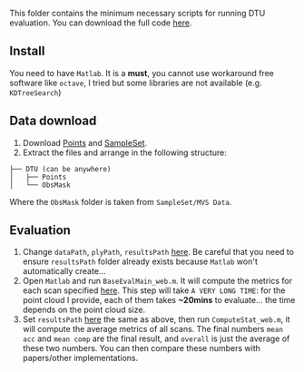 This folder contains the minimum necessary scripts for running DTU evaluation. You can download the full code [here](http://roboimagedata2.compute.dtu.dk/data/MVS/SampleSet.zip).

## Install

You need to have `Matlab`. It is a **must**, you cannot use workaround free software like `octave`, I tried but some libraries are not available (e.g. `KDTreeSearch`)

## Data download

1.  Download [Points](http://roboimagedata2.compute.dtu.dk/data/MVS/Points.zip) and [SampleSet](http://roboimagedata2.compute.dtu.dk/data/MVS/SampleSet.zip).
2.  Extract the files and arrange in the following structure:
```
├── DTU (can be anywhere)
│   ├── Points
│   └── ObsMask
```
Where the `ObsMask` folder is taken from `SampleSet/MVS Data`.

## Evaluation

1.  Change `dataPath`, `plyPath`, `resultsPath` [here](https://github.com/kwea123/CasMVSNet_pl/blob/784cec6635fa819bab0d716c15ba07972c260293/evaluations/dtu/BaseEvalMain_web.m#L8-L10). Be careful that you need to ensure `resultsPath` folder already exists because `Matlab` won't automatically create...
2.  Open `Matlab` and run `BaseEvalMain_web.m`. It will compute the metrics for each scan specified [here](https://github.com/kwea123/CasMVSNet_pl/blob/master/evaluations/dtu/BaseEvalMain_web.m#L23). This step will take `A VERY LONG TIME`: for the point cloud I provide, each of them takes **~20mins** to evaluate... the time depends on the point cloud size.
3.  Set `resultsPath` [here](https://github.com/kwea123/CasMVSNet_pl/blob/master/evaluations/dtu/ComputeStat_web.m#L10) the same as above, then run `ComputeStat_web.m`, it will compute the average metrics of all scans. The final numbers `mean acc` and `mean comp` are the final result, and `overall` is just the average of these two numbers. You can then compare these numbers with papers/other implementations.
